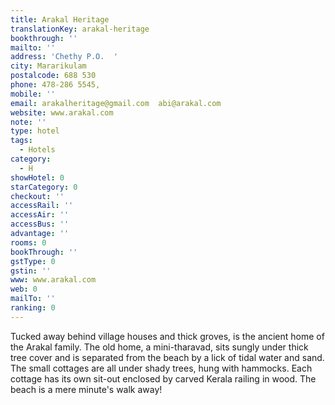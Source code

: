 ```yaml
---
title: Arakal Heritage
translationKey: arakal-heritage
bookthrough: ''
mailto: ''
address: 'Chethy P.O.  '
city: Mararikulam
postalcode: 688 530
phone: 478-286 5545,
mobile: ''
email: arakalheritage@gmail.com  abi@arakal.com
website: www.arakal.com
note: ''
type: hotel
tags:
  - Hotels
category:
  - H
showHotel: 0
starCategory: 0
checkout: ''
accessRail: ''
accessAir: ''
accessBus: ''
advantage: ''
rooms: 0
bookThrough: ''
gstType: 0
gstin: ''
www: www.arakal.com
web: 0
mailTo: ''
ranking: 0
---
```







Tucked away behind village houses and thick groves, is the ancient home of the Arakal family.     The old home, a mini-tharavad, sits sungly under thick tree cover and is separated from the beach by a lick of tidal water and sand.     The small cottages are all under shady trees, hung with hammocks. Each cottage has its own sit-out enclosed by carved Kerala railing in wood. The beach is a mere minute's walk away!